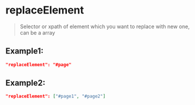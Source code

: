 # replaceElement
>Selector or xpath of element which you want to replace with new one, can be a array

Example1:
--
```JSON
"replaceElement": "#page"
```


Example2:
--
```JSON
"replaceElement": ["#page1", "#page2"]
```
